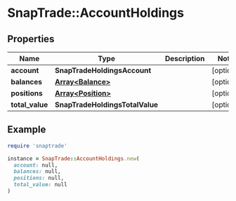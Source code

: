 # SnapTrade::AccountHoldings

## Properties

| Name | Type | Description | Notes |
| ---- | ---- | ----------- | ----- |
| **account** | **SnapTradeHoldingsAccount** |  | [optional] |
| **balances** | [**Array&lt;Balance&gt;**](Balance.md) |  | [optional] |
| **positions** | [**Array&lt;Position&gt;**](Position.md) |  | [optional] |
| **total_value** | **SnapTradeHoldingsTotalValue** |  | [optional] |

## Example

```ruby
require 'snaptrade'

instance = SnapTrade::AccountHoldings.new(
  account: null,
  balances: null,
  positions: null,
  total_value: null
)
```

